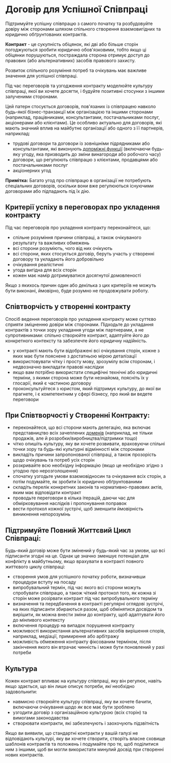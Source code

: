 # Договір для Успішної Співпраці

<summary>
Підтримуйте успішну співпрацю з самого початку та розбудовуйте довіру між сторонами шляхом спільного створення взаємовигідних та юридично обґрунтованих контрактів.
</summary>

**Контракт** - це сукупність обіцянок, які дві або більше сторін погоджуються зробити юридично обов'язковими, тобто якщо ці обіцянки порушуються, постраждала сторона отримує доступ до правових (або альтернативних) засобів правового захисту.

Розвиток спільного розуміння потреб та очікувань має важливе значення для успішної співпраці.

Під час переговорів та узгодження контракту моделюйте культуру співпраці, якої ви хочете досягти, і будуйте позитивні стосунки з іншими залученими сторонами.

Цей патерн стосується договорів, пов'язаних із співпрацею навколо будь-якої бізнес-транзакції між організацією та іншими сторонами (наприклад, працівниками, консультантами, постачальниками послуг, акціонерами або клієнтами). Це особливо актуально для договорів, які мають значний вплив на майбутнє організації або одного з її партнерів, наприклад:

- трудові договори та договори із зовнішніми підрядниками або консультантами, які виконують [допоміжні функції](section:support-role) (включаючи будь-яку угоду, яка призводить до зміни винагороди або робочого часу)
- договори, що регулюють співпрацю з клієнтами, продавцями або постачальниками послуг
- акціонерних угод

**Примітка:** Багато угод про співпрацю в організації не потребують спеціальних договорів, оскільки вони вже регулюються існуючими договорами або підпадають під їх дію.

## Критерії успіху в переговорах про укладення контракту

Під час переговорів про укладення контракту переконайтеся, що:

- спільне розуміння причини співпраці, а також очікуваного результату та важливих обмежень
- всі сторони розуміють, чого від них очікують
- всі сторони, яких стосується договір, беруть участь у створенні договору та укладають його добровільно
- очікування реалістичні
- угода вигідна для всіх сторін
- кожен має намір дотримуватися досягнутої домовленості

Якщо з якихось причин один або декілька з цих критеріїв не можуть бути виконані, ймовірно, буде розумно не продовжувати роботу.

## Співтворчість у створенні контракту

Спосіб ведення переговорів про укладення контракту може суттєво сприяти зміцненню довіри між сторонами. Підходьте до укладання контрактів з точки зору укладання угоди між партнерами, а не супротивниками: спільно створюйте контракт, адаптуйте його до конкретного контексту та забезпечте його юридичну надійність.

- у контракті мають бути відображені всі очікування сторін, кожне з яких має бути пояснене з достатньою мірою деталізації
- використовувати чітку і просту мову, зрозумілу всім сторонам, і недвозначно викладати правові наслідки
- якщо вам потрібно використати специфічні технічні або юридичні терміни, з якими сторона може бути незнайома, поясніть їх у глосарії, який є частиною договору
- проконсультуйтеся з юристом, який підтримує культуру, до якої ви прагнете, і є компетентним у сфері бізнесу, про який ви ведете переговори

## При Співтворчості у Створенні Контракту:

- переконайтеся, що всі сторони мають делегацію, яка включає представництво всіх зачеплених [ доменів](glossary:domain) (наприклад, не тільки продажів, але й розробки/виробництва/підтримки тощо)
- чітко опишіть культуру, яку ви хочете розвивати, враховуючи спільні точки зору та будь-які культурні відмінності між сторонами
- викладіть причини запропонованої співпраці, а також прозорість щодо очікувань та потреб усіх сторін
- розкривайте всю необхідну інформацію (якщо це необхідно згідно з угодою про нерозголошення)
- спочатку узгодьте умови взаємовідносин та очікування всіх сторін, а потім подумайте, як зробити їх юридично обґрунтованими
- складіть перелік конкретних законів та нормативно-правових актів, яким має відповідати контракт
- проводьте переговори в кілька ітерацій, даючи час для обмірковування наслідків і пропонування поправок
- вести протокол кожної зустрічі, щоб зменшити ймовірність виникнення непорозумінь

## Підтримуйте Повний Життєвий Цикл Співпраці:

Будь-який договір може бути змінений у будь-який час за умови, що всі підписанти згодні на це. Однак це значно зменшує потенціал для конфлікту в майбутньому, якщо врахувати в контракті повного життєвого циклу співпраці:

- створення умов для успішного початку роботи, визначивши процедури вступу на посаду
- випробувальний термін, під час якого всі сторони можуть спробувати співпрацю, а також чіткий протокол того, як кожна зі сторін може розірвати контракт під час випробувального терміну
- визначення та передбачення в контракті регулярні оглядові зустрічі, на яких підписанти збираються разом, щоб обмінятися досвідом та вирішити, як можна внести зміни до контракту, щоб адаптувати його до мінливого контексту
- включення процедур на випадок порушення контракту
- можливості використання альтернативних засобів вирішення спорів, наприклад, медіації, примирення або арбітражу
- можливість обмеження контракту фіксованим терміном, після закінчення якого він втрачає чинність і може бути поновлений у разі потреби

## Культура

Кожен контракт впливає на культуру співпраці, яку він регулює, навіть якщо здається, що він лише описує потреби, *які* необхідно задовольнити:

- навмисно створюйте культуру співпраці, яку ви хочете бачити, включаючи очікування щодо *як* все має бути зроблено
- узгодити договір з організаційною культурою (всіх сторін) та вимогами законодавства
- створювати контракти, які забезпечують і заохочують підзвітність

Якщо ви виявили, що стандартні контракти у вашій галузі не відповідають культурі, яку ви хочете створити, створіть власне сховище шаблонів контрактів та положень і подумайте про те, щоб поділитися ним з іншими, щоб ви могли використати минулий досвід при створенні нових контрактів.

